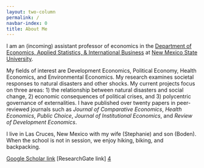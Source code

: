 ```yaml
---
layout: two-column
permalink: /
navbar-index: 0
title: About Me
---
```


I am an (incoming) assistant professor of economics in the [Department of Economics, Applied Statistics, & International Business][1] at [New Mexico State University][2].

My fields of interest are Development Economics, Political Economy, Health Economics, and Environmental Economics. My research examines societal responses to natural disasters and other shocks. My current projects focus on three areas: 1) the relationship between natural disasters and social change, 2) economic consequences of political crises, and 3) polycentric governance of externalities. I have published over twenty papers in peer-reviewed journals such as *Journal of Comparative Economics*, *Health Economics*, *Public Choice*, *Journal of Institutional Economics*, and *Review of Development Economics*.

I live in Las Cruces, New Mexico with my wife (Stephanie) and son (Boden). When the school is not in session, we enjoy hiking, biking, and backpacking.

[Google Scholar link][3] [ResearchGate link] [4]

[1]: https://business.nmsu.edu/academic-departments/easib/index.html
[2]: https://nmsu.edu/
[3]: https://scholar.google.com/citations?user=EU1Z--4AAAAJ&hl=en&oi=ao
[4]: https://www.researchgate.net/profile/Veeshan-Rayamajhee
